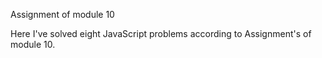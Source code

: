 Assignment of module 10

Here I've solved eight JavaScript problems according to Assignment's of module 10.
